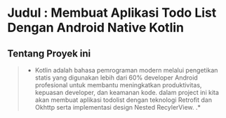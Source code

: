 # Judul : Membuat Aplikasi Todo List Dengan Android Native Kotlin

## Tentang Proyek ini
> * Kotlin adalah bahasa pemrograman modern melalui pengetikan statis yang digunakan lebih dari 60% developer Android profesional untuk membantu meningkatkan
produktivitas, kepuasan developer, dan keamanan kode. dalam project ini kita akan membuat aplikasi todolist dengan teknologi Retrofit dan Okhttp serta implementasi 
design Nested RecylerView.
.*
